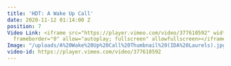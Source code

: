 ```yaml
---
title: 'HDT: A Wake Up Call'
date: 2020-11-12 01:14:00 Z
position: 7
Video Link: <iframe src="https://player.vimeo.com/video/377610592" width="640" height="360"
  frameborder="0" allow="autoplay; fullscreen" allowfullscreen></iframe>
Image: "/uploads/A%20Wake%20Up%20Call%20Thumbnail%20(IDA%20Laurels).jpg"
video-id: https://player.vimeo.com/video/377610592
---
```


